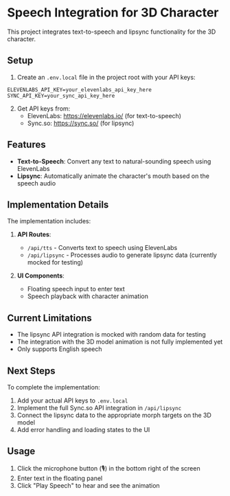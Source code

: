 # Speech Integration for 3D Character

This project integrates text-to-speech and lipsync functionality for the 3D character.

## Setup

1. Create an `.env.local` file in the project root with your API keys:

```
ELEVENLABS_API_KEY=your_elevenlabs_api_key_here
SYNC_API_KEY=your_sync_api_key_here
```

2. Get API keys from:
   - ElevenLabs: https://elevenlabs.io/ (for text-to-speech)
   - Sync.so: https://sync.so/ (for lipsync)

## Features

- **Text-to-Speech**: Convert any text to natural-sounding speech using ElevenLabs
- **Lipsync**: Automatically animate the character's mouth based on the speech audio

## Implementation Details

The implementation includes:

1. **API Routes**:
   - `/api/tts` - Converts text to speech using ElevenLabs
   - `/api/lipsync` - Processes audio to generate lipsync data (currently mocked for testing)

2. **UI Components**:
   - Floating speech input to enter text
   - Speech playback with character animation

## Current Limitations

- The lipsync API integration is mocked with random data for testing
- The integration with the 3D model animation is not fully implemented yet
- Only supports English speech

## Next Steps

To complete the implementation:

1. Add your actual API keys to `.env.local`
2. Implement the full Sync.so API integration in `/api/lipsync`
3. Connect the lipsync data to the appropriate morph targets on the 3D model
4. Add error handling and loading states to the UI

## Usage

1. Click the microphone button (🎙️) in the bottom right of the screen
2. Enter text in the floating panel
3. Click "Play Speech" to hear and see the animation 